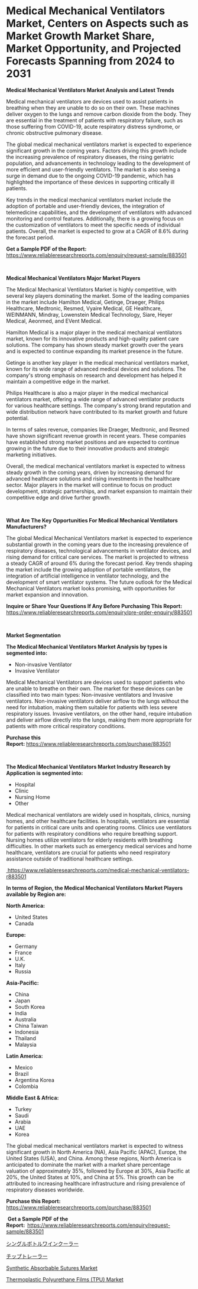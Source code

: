 <p><h1>Medical Mechanical Ventilators Market, Centers on Aspects such as Market Growth Market Share, Market Opportunity, and Projected Forecasts Spanning from 2024 to 2031</h1></p><p><strong>Medical Mechanical Ventilators Market Analysis and Latest Trends</strong></p>
<p><p>Medical mechanical ventilators are devices used to assist patients in breathing when they are unable to do so on their own. These machines deliver oxygen to the lungs and remove carbon dioxide from the body. They are essential in the treatment of patients with respiratory failure, such as those suffering from COVID-19, acute respiratory distress syndrome, or chronic obstructive pulmonary disease.</p><p>The global medical mechanical ventilators market is expected to experience significant growth in the coming years. Factors driving this growth include the increasing prevalence of respiratory diseases, the rising geriatric population, and advancements in technology leading to the development of more efficient and user-friendly ventilators. The market is also seeing a surge in demand due to the ongoing COVID-19 pandemic, which has highlighted the importance of these devices in supporting critically ill patients.</p><p>Key trends in the medical mechanical ventilators market include the adoption of portable and user-friendly devices, the integration of telemedicine capabilities, and the development of ventilators with advanced monitoring and control features. Additionally, there is a growing focus on the customization of ventilators to meet the specific needs of individual patients. Overall, the market is expected to grow at a CAGR of 8.6% during the forecast period.</p></p>
<p><strong>Get a Sample PDF of the Report:&nbsp;</strong> <a href="https://www.reliableresearchreports.com/enquiry/request-sample/883501">https://www.reliableresearchreports.com/enquiry/request-sample/883501</a></p>
<p>&nbsp;</p>
<p><strong>Medical Mechanical Ventilators Major Market Players</strong></p>
<p><p>The Medical Mechanical Ventilators Market is highly competitive, with several key players dominating the market. Some of the leading companies in the market include Hamilton Medical, Getinge, Draeger, Philips Healthcare, Medtronic, Resmed, Vyaire Medical, GE Healthcare, WEINMANN, Mindray, Lowenstein Medical Technology, Siare, Heyer Medical, Aeonmed, and EVent Medical.</p><p>Hamilton Medical is a major player in the medical mechanical ventilators market, known for its innovative products and high-quality patient care solutions. The company has shown steady market growth over the years and is expected to continue expanding its market presence in the future.</p><p>Getinge is another key player in the medical mechanical ventilators market, known for its wide range of advanced medical devices and solutions. The company's strong emphasis on research and development has helped it maintain a competitive edge in the market.</p><p>Philips Healthcare is also a major player in the medical mechanical ventilators market, offering a wide range of advanced ventilator products for various healthcare settings. The company's strong brand reputation and wide distribution network have contributed to its market growth and future potential.</p><p>In terms of sales revenue, companies like Draeger, Medtronic, and Resmed have shown significant revenue growth in recent years. These companies have established strong market positions and are expected to continue growing in the future due to their innovative products and strategic marketing initiatives.</p><p>Overall, the medical mechanical ventilators market is expected to witness steady growth in the coming years, driven by increasing demand for advanced healthcare solutions and rising investments in the healthcare sector. Major players in the market will continue to focus on product development, strategic partnerships, and market expansion to maintain their competitive edge and drive further growth.</p></p>
<p>&nbsp;</p>
<p><strong>What Are The Key Opportunities For Medical Mechanical Ventilators Manufacturers?</strong></p>
<p><p>The global Medical Mechanical Ventilators market is expected to experience substantial growth in the coming years due to the increasing prevalence of respiratory diseases, technological advancements in ventilator devices, and rising demand for critical care services. The market is projected to witness a steady CAGR of around 6% during the forecast period. Key trends shaping the market include the growing adoption of portable ventilators, the integration of artificial intelligence in ventilator technology, and the development of smart ventilator systems. The future outlook for the Medical Mechanical Ventilators market looks promising, with opportunities for market expansion and innovation.</p></p>
<p><strong>Inquire or Share Your Questions If Any Before Purchasing This Report:</strong> <a href="https://www.reliableresearchreports.com/enquiry/pre-order-enquiry/883501">https://www.reliableresearchreports.com/enquiry/pre-order-enquiry/883501</a></p>
<p>&nbsp;</p>
<p><strong>Market Segmentation</strong></p>
<p><strong>The Medical Mechanical Ventilators Market Analysis by types is segmented into:</strong></p>
<p><ul><li>Non-invasive Ventilator</li><li>Invasive Ventilator</li></ul></p>
<p><p>Medical Mechanical Ventilators are devices used to support patients who are unable to breathe on their own. The market for these devices can be classified into two main types: Non-invasive ventilators and Invasive ventilators. Non-invasive ventilators deliver airflow to the lungs without the need for intubation, making them suitable for patients with less severe respiratory issues. Invasive ventilators, on the other hand, require intubation and deliver airflow directly into the lungs, making them more appropriate for patients with more critical respiratory conditions.</p></p>
<p><strong>Purchase this Report:&nbsp;</strong><a href="https://www.reliableresearchreports.com/purchase/883501">https://www.reliableresearchreports.com/purchase/883501</a></p>
<p>&nbsp;</p>
<p><strong>The Medical Mechanical Ventilators Market Industry Research by Application is segmented into:</strong></p>
<p><ul><li>Hospital</li><li>Clinic</li><li>Nursing Home</li><li>Other</li></ul></p>
<p><p>Medical mechanical ventilators are widely used in hospitals, clinics, nursing homes, and other healthcare facilities. In hospitals, ventilators are essential for patients in critical care units and operating rooms. Clinics use ventilators for patients with respiratory conditions who require breathing support. Nursing homes utilize ventilators for elderly residents with breathing difficulties. In other markets such as emergency medical services and home healthcare, ventilators are crucial for patients who need respiratory assistance outside of traditional healthcare settings.</p></p>
<p><a href="https://www.reliableresearchreports.com/medical-mechanical-ventilators-r883501">&nbsp;https://www.reliableresearchreports.com/medical-mechanical-ventilators-r883501</a></p>
<p><strong>In terms of Region, the Medical Mechanical Ventilators Market Players available by Region are:</strong></p>
<p>
    <p> <strong> North America: </strong>
        <ul>
            <li>United States</li>
            <li>Canada</li>
        </ul>
        </p> 
    <p> <strong> Europe: </strong>
        <ul>
            <li>Germany</li>
            <li>France</li>
            <li>U.K.</li>
            <li>Italy</li>
            <li>Russia</li>
        </ul>
        </p> 
    <p> <strong> Asia-Pacific: </strong>
        <ul>
            <li>China</li>
            <li>Japan</li>
            <li>South Korea</li>
            <li>India</li>
            <li>Australia</li>
            <li>China Taiwan</li>
            <li>Indonesia</li>
            <li>Thailand</li>
            <li>Malaysia</li>
        </ul>
        </p> 
    <p> <strong> Latin America: </strong>
        <ul>
            <li>Mexico</li>
            <li>Brazil</li>
            <li>Argentina Korea</li>
            <li>Colombia</li>
        </ul>
        </p> 
    <p> <strong> Middle East & Africa: </strong>
        <ul>
            <li>Turkey</li>
            <li>Saudi</li>
            <li>Arabia</li>
            <li>UAE</li>
            <li>Korea</li>
        </ul>
    </p>
    </p>
<p><p>The global medical mechanical ventilators market is expected to witness significant growth in North America (NA), Asia Pacific (APAC), Europe, the United States (USA), and China. Among these regions, North America is anticipated to dominate the market with a market share percentage valuation of approximately 35%, followed by Europe at 30%, Asia Pacific at 20%, the United States at 10%, and China at 5%. This growth can be attributed to increasing healthcare infrastructure and rising prevalence of respiratory diseases worldwide.</p></p>
<p><strong>Purchase this Report: </strong><a href="https://www.reliableresearchreports.com/purchase/883501">https://www.reliableresearchreports.com/purchase/883501</a></p>
<p>&nbsp;<strong>Get a Sample PDF of the Report:&nbsp;&nbsp;</strong><a href="https://www.reliableresearchreports.com/enquiry/request-sample/883501">https://www.reliableresearchreports.com/enquiry/request-sample/883501</a></p>
<p><strong></strong></p>
<p><p><a href="https://github.com/laurenreichert/Market-Research-Report-List-1/blob/main/440180650628.md">シングルボトルワインクーラー</a></p><p><a href="https://github.com/vtbvgl20191192/Market-Research-Report-List-2/blob/main/120048650627.md">チップトレーラー</a></p><p><a href="https://github.com/cameroneffertz/Market-Research-Report-List-1/blob/main/synthetic-absorbable-sutures-market.md">Synthetic Absorbable Sutures Market</a></p><p><a href="https://issuu.com/reportprime-2/docs/thermoplastic-polyurethane-films-tpu-market-size-2">Thermoplastic Polyurethane Films (TPU) Market</a></p></p>